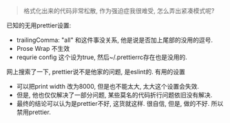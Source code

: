 > 格式化出来的代码非常松散, 作为强迫症我很难受, 怎么弄出紧凑模式呢?

已知的无用prettier设置:

- trailingComma: "all" 和这件事没关系, 他是说是否加上尾部的没用的逗号.
- Prose Wrap 不生效
- requrie config 这个设为true, 然后~/.prettierrc存在也是没用的.

网上搜索了一下, prettier说不是他家的问题, 是eslint的.
有用的设置
- 可以把print width 改为8000, 但是也不能太大, 太大这个设置会失效. 
- 但是, 他也仅仅解决了一部分问题, 某些莫名的代码折行问题依旧没有解决.
- 最终的结论可以认为是prettier不好, 这货就这样. 很自信, 但是, 做的不好. 所以禁用prettier.